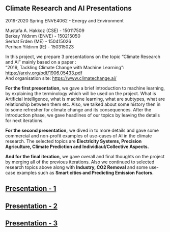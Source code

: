 ## Climate Research and AI Presentations
2019-2020 Spring ENVE4062 - Energy and Environment

Mustafa A. Hakkoz (CSE) - 150117509  
Berkay Yıldırım (ENVE)  - 150215050  
Serhat Erden (ME) - 150415026  
Perihan Yıldırım (IE) - 150315023  


In this project, we prepare 3 presentations on the topic “Climate Research and AI” mainly based on a paper :  
“2019, Tackling Climate Change with Machine Learning”: https://arxiv.org/pdf/1906.05433.pdf  
And organisation site: https://www.climatechange.ai/


**For the first presentation,** we gave a brief introduction to machine learning, by explaining the terminology which will be used on the project. What is Artificial intelligence, what is machine learning, what are subtypes, what are relationship between them etc. Also, we talked about some history then in to some refresher for climate change and its consequences. After the introduction phase, we gave headlines of our topics by leaving the details for next iterations.

**For the second presentation,** we dived in to more details and gave some commercial and non-profit examples of use-cases of AI in the climate research. The selected topics are **Electricity Systems, Precision Agriculture, Climate Prediction and Individiaul/Collective Aspects.**

**And for the final iteration,** we gave overall and final thoughts on the project by merging all of the previous iterations. Also we continued to selected research topics above along with **Industry, CO2 Removal** and some use-case examples such as **Smart cities and Predicting Emission Factors.**






## [Presentation - 1](https://github.com/mustafahakkoz/Climate_Research_and_AI_presentations/tree/master/presentation-1)

## [Presentation - 2](https://github.com/mustafahakkoz/Climate_Research_and_AI_presentations/blob/master/presentation-2)

## [Presentation - 3](https://github.com/mustafahakkoz/Climate_Research_and_AI_presentations/tree/master/presentation-3)